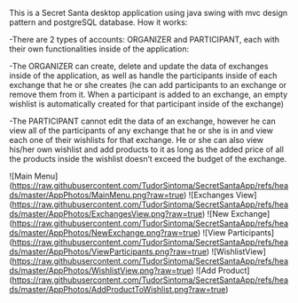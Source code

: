 This is a Secret Santa desktop application using java swing with mvc design pattern and postgreSQL database. How it works:

-There are 2 types of accounts: ORGANIZER and PARTICIPANT, each with their own functionalities inside of the application:

-The ORGANIZER can create, delete and update the data of exchanges inside of the application, as well as handle the participants inside of each exchange that he or she creates (he can add participants to an exchange or remove them from it. When a participant is added to an exchange, an empty wishlist is automatically created for that participant inside of the exchange)

-The PARTICIPANT cannot edit the data of an exchange, however he can view all of the participants of any exchange that he or she is in and view each one of their wishlists for that exchange. He or she can also view his/her own wishlist and add products to it as long as the added price of all the products inside the wishlist doesn’t exceed the budget of the exchange.

![Main Menu] (https://raw.githubusercontent.com/TudorSintoma/SecretSantaApp/refs/heads/master/AppPhotos/MainMenu.png?raw=true)
![Exchanges View] (https://raw.githubusercontent.com/TudorSintoma/SecretSantaApp/refs/heads/master/AppPhotos/ExchangesView.png?raw=true)
![New Exchange] (https://raw.githubusercontent.com/TudorSintoma/SecretSantaApp/refs/heads/master/AppPhotos/NewExchange.png?raw=true)
![View Participants] (https://raw.githubusercontent.com/TudorSintoma/SecretSantaApp/refs/heads/master/AppPhotos/ViewParticipants.png?raw=true)
![WishlistView] (https://raw.githubusercontent.com/TudorSintoma/SecretSantaApp/refs/heads/master/AppPhotos/WishlistView.png?raw=true)
![Add Product] (https://raw.githubusercontent.com/TudorSintoma/SecretSantaApp/refs/heads/master/AppPhotos/AddProductToWishlist.png?raw=true)
